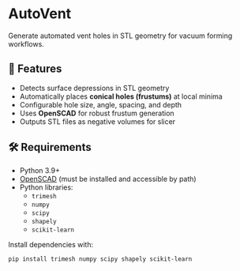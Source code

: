 # AutoVent
Generate automated vent holes in STL geometry for vacuum forming workflows.

## 🚀 Features
- Detects surface depressions in STL geometry
- Automatically places **conical holes (frustums)** at local minima
- Configurable hole size, angle, spacing, and depth
- Uses **OpenSCAD** for robust frustum generation
- Outputs STL files as negative volumes for slicer

## 🛠 Requirements
- Python 3.9+
- [OpenSCAD](https://openscad.org/) (must be installed and accessible by path)
- Python libraries:
  - `trimesh`
  - `numpy`
  - `scipy`
  - `shapely`
  - `scikit-learn`

Install dependencies with:
```bash
pip install trimesh numpy scipy shapely scikit-learn
